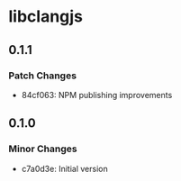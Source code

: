 # libclangjs

## 0.1.1

### Patch Changes

- 84cf063: NPM publishing improvements

## 0.1.0

### Minor Changes

- c7a0d3e: Initial version
